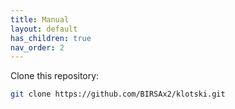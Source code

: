 ```yaml
---
title: Manual
layout: default
has_children: true
nav_order: 2
---
```


Clone this repository:

```bash
git clone https://github.com/BIRSAx2/klotski.git
```
